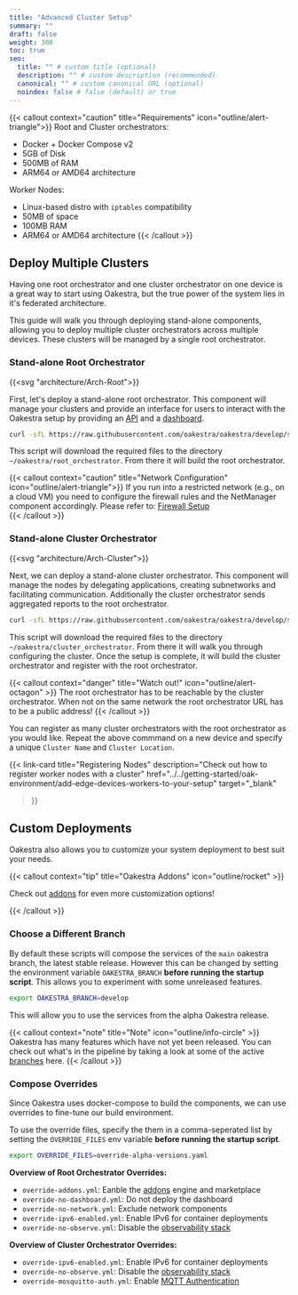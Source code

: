 ```yaml
---
title: "Advanced Cluster Setup"
summary: ""
draft: false
weight: 300
toc: true
seo:
  title: "" # custom title (optional)
  description: "" # custom description (recommended)
  canonical: "" # custom canonical URL (optional)
  noindex: false # false (default) or true
---
```


{{< callout context="caution" title="Requirements" icon="outline/alert-triangle">}}
Root and Cluster orchestrators:
- Docker + Docker Compose v2
- 5GB of Disk
- 500MB of RAM
- ARM64 or AMD64 architecture

Worker Nodes:
- Linux-based distro with `iptables` compatibility 
- 50MB of space
- 100MB RAM
- ARM64 or AMD64 architecture
{{< /callout >}}

## Deploy Multiple Clusters

Having one root orchestrator and one cluster orchestrator on one device is a great way to start using Oakestra, but the true power
of the system lies in it's federated architecture.

This guide will walk you through deploying stand-alone components, allowing you to
deploy multiple cluster orchestrators across multiple devices. These clusters will be managed by a single root orchestrator.

### Stand-alone Root Orchestrator

{{<svg "architecture/Arch-Root">}}

First, let's deploy a stand-alone root orchestrator. This component will manage your clusters and provide an interface for users to interact with the Oakestra setup 
by providing an [API](../../getting-started/deploy-app/with-the-api/) and a [dashboard](../../getting-started/deploy-app/with-the-dashboard/).

```bash
curl -sfL https://raw.githubusercontent.com/oakestra/oakestra/develop/scripts/StartOakestraRoot.sh | sh - 
```

This script will download the required files to the directory `~/oakestra/root_orchestrator`. From there it will build the root orchestrator.

{{< callout context="caution" title="Network Configuration" icon="outline/alert-triangle">}}
If you run into a restricted network (e.g., on a cloud VM) you need to configure the firewall rules and the NetManager component accordingly. Please refer to: [Firewall Setup](../firewall-configuration)  
{{< /callout >}}

### Stand-alone Cluster Orchestrator

{{<svg "architecture/Arch-Cluster">}}

Next, we can deploy a stand-alone cluster orchestrator. This component will manage the nodes by delegating applications, creating subnetworks and
facilitating communication. Additionally the cluster orchestrator sends aggregated reports to the root orchestrator.

```bash
curl -sfL https://raw.githubusercontent.com/oakestra/oakestra/develop/scripts/StartOakestraCluster.sh | sh - 
```

This script will download the required files to the directory `~/oakestra/cluster_orchestrator`. From there it will walk you through
configuring the cluster. Once the setup is complete, it will build the cluster orchestrator and register with the root orchestrator.

{{< callout context="danger" title="Watch out!" icon="outline/alert-octagon" >}}
The root orchestrator has to be reachable by the cluster orchestrator. When not on the same network the root orchestrator URL has to be a public
address!
{{< /callout >}}

You can register as many cluster orchestrators with the root orchestrator as you would like. Repeat the above commmand on a new device and specify
a unique `Cluster Name` and `Cluster Location`.

{{< link-card
  title="Registering Nodes"
  description="Check out how to register worker nodes with a cluster"
  href="../../getting-started/oak-environment/add-edge-devices-workers-to-your-setup"
  target="_blank"
>}}


## Custom Deployments

Oakestra also allows you to customize your system deployment to best suit your needs. 

{{< callout context="tip" title="Oakestra Addons" icon="outline/rocket" >}}

Check out [addons](../extending-oakestra/creating-addons) for even more customization options!

{{< /callout >}}

### Choose a Different Branch

By default these scripts will compose the services of the `main` oakestra branch, the latest stable release. However this can be changed by setting the environment variable `OAKESTRA_BRANCH` **before running the startup script**.
This allows you to experiment with some unreleased features.

```bash
export OAKESTRA_BRANCH=develop
```
This will allow you to use the services from the alpha Oakestra release.

{{< callout context="note" title="Note" icon="outline/info-circle" >}}
Oakestra has many features which have not yet been released. You can check out what's in the pipeline by taking a look at some of the active [branches](https://github.com/oakestra/oakestra/branches) here.
{{< /callout >}}

### Compose Overrides

Since Oakestra uses docker-compose to build the components, we can use overrides to fine-tune our build environment.

To use the override files, specify the them in a comma-seperated list by setting the `OVERRIDE_FILES` env variable **before running the startup script**.
```bash
export OVERRIDE_FILES=override-alpha-versions.yaml
```

**Overview of Root Orchestrator Overrides:**
* `override-addons.yml`: Eanble the [addons](../extending-oakestra/creating-addons) engine and marketplace
* `override-no-dashboard.yml`: Do not deploy the dashboard
* `override-no-network.yml`: Exclude network components
* `override-ipv6-enabled.yml`: Enable IPv6 for container deployments
* `override-no-observe.yml`: Disable the [observability stack](https://github.com/oakestra/oakestra/blob/7107115a747cf83268aea592df1478cd20933907/root_orchestrator/config/README.md)

**Overview of Cluster Orchestrator Overrides:**
* `override-ipv6-enabled.yml`: Enable IPv6 for container deployments
* `override-no-observe.yml`: Disable the [observability stack](https://github.com/oakestra/oakestra/blob/7107115a747cf83268aea592df1478cd20933907/root_orchestrator/config/README.md)
* `override-mosquitto-auth.yml`: Enable [MQTT Authentication](../networking-internals/MQTT-Authentication)

